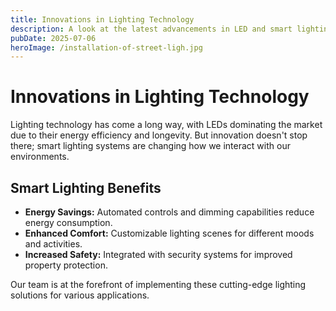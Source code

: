 ```yaml
---
title: Innovations in Lighting Technology
description: A look at the latest advancements in LED and smart lighting.
pubDate: 2025-07-06
heroImage: /installation-of-street-ligh.jpg
---
```


# Innovations in Lighting Technology

Lighting technology has come a long way, with LEDs dominating the market due to their energy efficiency and longevity. But innovation doesn't stop there; smart lighting systems are changing how we interact with our environments.

## Smart Lighting Benefits

*   **Energy Savings:** Automated controls and dimming capabilities reduce energy consumption.
*   **Enhanced Comfort:** Customizable lighting scenes for different moods and activities.
*   **Increased Safety:** Integrated with security systems for improved property protection.

Our team is at the forefront of implementing these cutting-edge lighting solutions for various applications.